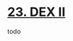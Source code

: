 # [23. DEX II](https://ethernaut.openzeppelin.com/level/0xC084FC117324D7C628dBC41F17CAcAaF4765f49e)

todo